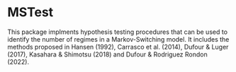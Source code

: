 # MSTest

This package implments hypothesis testing procedures that can be used to identify the number of regimes in a Markov-Switching model. It includes the methods proposed in Hansen (1992), Carrasco et al. (2014), Dufour & Luger (2017), Kasahara & Shimotsu (2018) and Dufour & Rodriguez Rondon (2022).
